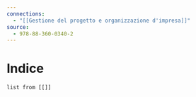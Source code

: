 ```yaml
---
connections:
  - "[[Gestione del progetto e organizzazione d'impresa]]"
source:
  - 978-88-360-0340-2
---
```

# Indice
```dataview
list from [[]]
```